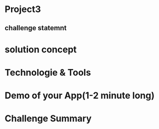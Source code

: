 # Project3
## challenge statemnt
# solution concept 
# Technologie & Tools 
# Demo of your App(1-2 minute long)
# Challenge Summary
